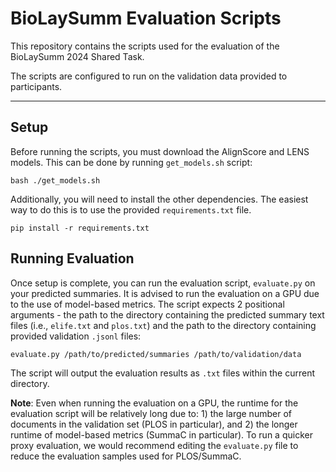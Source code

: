 # BioLaySumm Evaluation Scripts

This repository contains the scripts used for the evaluation of the BioLaySumm 2024 Shared Task.

The scripts are configured to run on the validation data provided to participants.
***
## Setup

Before running the scripts, you must download the AlignScore and LENS models. This can be done by running `get_models.sh` script:

```
bash ./get_models.sh
```


Additionally, you will need to install the other dependencies. The easiest way to do this is to use the provided `requirements.txt` file.

```
pip install -r requirements.txt
```


## Running Evaluation
Once setup is complete, you can run the evaluation script, `evaluate.py` on your predicted summaries.
It is advised to run the evaluation on a GPU due to the use of model-based metrics.
The script expects 2 positional arguments - the path to the directory containing the predicted summary text files (i.e., `elife.txt` and `plos.txt`) and the path to the directory containing provided validation `.jsonl` files: 

```
evaluate.py /path/to/predicted/summaries /path/to/validation/data
```


The script will output the evaluation results as `.txt` files within the current directory.

**Note**: Even when running the evaluation on a GPU, the runtime for the evaluation script will be relatively long due to: 1) the large number of documents in the validation set (PLOS in particular), and 2) the longer runtime of model-based metrics (SummaC in particular). To run a quicker proxy evaluation, we would recommend editing the `evaluate.py` file to reduce the evaluation samples used for PLOS/SummaC.
